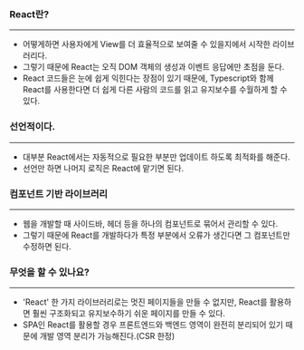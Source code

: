 ### React란?
---
- 어떻게하면 사용자에게 View를 더 효율적으로 보여줄 수 있을지에서 시작한 라이브러리다.
- 그렇기 때문에 React는 오직 DOM 객체의 생성과 이벤트 응답에만 초점을 둔다.
- React 코드들은 눈에 쉽게 익힌다는 장점이 있기 때문에, Typescript와 함께 React를 사용한다면 더 쉽게 다른 사람의 코드를 읽고 유지보수를 수월하게 할 수 있다.

### 선언적이다.
---
- 대부분 React에서는 자동적으로 필요한 부분만 업데이트 하도록 최적화를 해준다.
- 선언만 하면 나머지 로직은 React에 맡기면 된다.

### 컴포넌트 기반 라이브러리
---
- 웹을 개발할 때 사이드바, 헤더 등을 하나의 컴포넌트로 묶어서 관리할 수 있다.
- 그렇기 때문에 React를 개발하다가 특정 부분에서 오류가 생긴다면 그 컴포넌트만 수정하면 된다.

### 무엇을 할 수 있나요?
---
- 'React' 한 가지 라이브러리로는 멋진 페이지들을 만들 수 없지만, React를 활용하면 훨씬 구조화되고 유지보수하기 쉬운 페이지를 만들 수 있다.
- SPA인 React를 활용할 경우 프론트엔드와 백엔드 영역이 완전히 분리되어 있기 때문에 개발 영역 분리가 가능해진다.(CSR 한정)